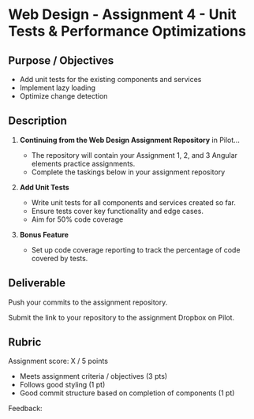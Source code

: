 # Web Design - Assignment 4 - Unit Tests & Performance Optimizations

## Purpose / Objectives
- Add unit tests for the existing components and services
- Implement lazy loading
- Optimize change detection

## Description

1. **Continuing from the Web Design Assignment Repository** in Pilot...
    - The repository will contain your Assignment 1, 2, and 3 Angular elements practice assignments.
    - Complete the taskings below in your assignment repository

2. **Add Unit Tests**
   - Write unit tests for all components and services created so far.
   - Ensure tests cover key functionality and edge cases.
   - Aim for 50% code coverage

3. **Bonus Feature**
   - Set up code coverage reporting to track the percentage of code covered by tests.

## Deliverable 

Push your commits to the assignment repository.

Submit the link to your repository to the assignment Dropbox on Pilot.

## Rubric

Assignment score: X / 5 points

- Meets assignment criteria / objectives (3 pts)
- Follows good styling (1 pt)
- Good commit structure based on completion of components (1 pt)

Feedback:
